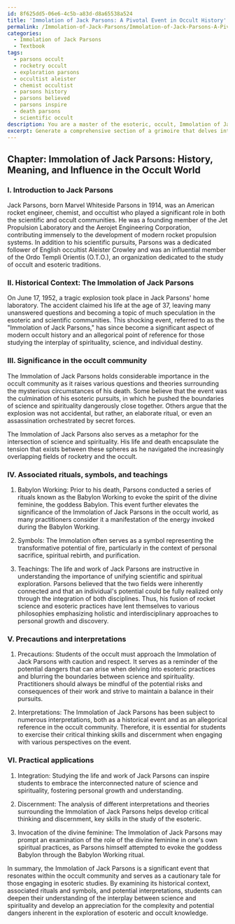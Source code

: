 ```yaml
---
id: 8f625dd5-06e6-4c5b-a83d-d8a65538a524
title: 'Immolation of Jack Parsons: A Pivotal Event in Occult History'
permalink: /Immolation-of-Jack-Parsons/Immolation-of-Jack-Parsons-A-Pivotal-Event-in-Occult-History/
categories:
  - Immolation of Jack Parsons
  - Textbook
tags:
  - parsons occult
  - rocketry occult
  - exploration parsons
  - occultist aleister
  - chemist occultist
  - parsons history
  - parsons believed
  - parsons inspire
  - death parsons
  - scientific occult
description: You are a master of the esoteric, occult, Immolation of Jack Parsons and education, you have written many textbooks on the subject in ways that provide students with rich and deep understanding of the subject. You are being asked to write textbook-like sections on a topic and you do it with full context, explainability, and reliability in accuracy to the true facts of the topic at hand, in a textbook style that a student would easily be able to learn from, in a rich, engaging, and contextual way. Always include relevant context (such as formulas and history), related concepts, and in a way that someone can gain deep insights from.
excerpt: Generate a comprehensive section of a grimoire that delves into the Immolation of Jack Parsons, exploring its historical context, significance in the occult community, and any associated rituals, symbols, or teachings. Include any precautions, interpretations, and practical applications that a student of the occult should be aware of to develop a deep understanding of this event and its implications for their esoteric studies.
---
```

## Chapter: Immolation of Jack Parsons: History, Meaning, and Influence in the Occult World

### I. Introduction to Jack Parsons

Jack Parsons, born Marvel Whiteside Parsons in 1914, was an American rocket engineer, chemist, and occultist who played a significant role in both the scientific and occult communities. He was a founding member of the Jet Propulsion Laboratory and the Aerojet Engineering Corporation, contributing immensely to the development of modern rocket propulsion systems. In addition to his scientific pursuits, Parsons was a dedicated follower of English occultist Aleister Crowley and was an influential member of the Ordo Templi Orientis (O.T.O.), an organization dedicated to the study of occult and esoteric traditions.

### II. Historical Context: The Immolation of Jack Parsons

On June 17, 1952, a tragic explosion took place in Jack Parsons' home laboratory. The accident claimed his life at the age of 37, leaving many unanswered questions and becoming a topic of much speculation in the esoteric and scientific communities. This shocking event, referred to as the "Immolation of Jack Parsons," has since become a significant aspect of modern occult history and an allegorical point of reference for those studying the interplay of spirituality, science, and individual destiny.

### III. Significance in the occult community

The Immolation of Jack Parsons holds considerable importance in the occult community as it raises various questions and theories surrounding the mysterious circumstances of his death. Some believe that the event was the culmination of his esoteric pursuits, in which he pushed the boundaries of science and spirituality dangerously close together. Others argue that the explosion was not accidental, but rather, an elaborate ritual, or even an assassination orchestrated by secret forces.

The Immolation of Jack Parsons also serves as a metaphor for the intersection of science and spirituality. His life and death encapsulate the tension that exists between these spheres as he navigated the increasingly overlapping fields of rocketry and the occult.

### IV. Associated rituals, symbols, and teachings

1. Babylon Working: Prior to his death, Parsons conducted a series of rituals known as the Babylon Working to evoke the spirit of the divine feminine, the goddess Babylon. This event further elevates the significance of the Immolation of Jack Parsons in the occult world, as many practitioners consider it a manifestation of the energy invoked during the Babylon Working.

2. Symbols: The Immolation often serves as a symbol representing the transformative potential of fire, particularly in the context of personal sacrifice, spiritual rebirth, and purification.

3. Teachings: The life and work of Jack Parsons are instructive in understanding the importance of unifying scientific and spiritual exploration. Parsons believed that the two fields were inherently connected and that an individual's potential could be fully realized only through the integration of both disciplines. Thus, his fusion of rocket science and esoteric practices have lent themselves to various philosophies emphasizing holistic and interdisciplinary approaches to personal growth and discovery.

### V. Precautions and interpretations

1. Precautions: Students of the occult must approach the Immolation of Jack Parsons with caution and respect. It serves as a reminder of the potential dangers that can arise when delving into esoteric practices and blurring the boundaries between science and spirituality. Practitioners should always be mindful of the potential risks and consequences of their work and strive to maintain a balance in their pursuits.

2. Interpretations: The Immolation of Jack Parsons has been subject to numerous interpretations, both as a historical event and as an allegorical reference in the occult community. Therefore, it is essential for students to exercise their critical thinking skills and discernment when engaging with various perspectives on the event.

### VI. Practical applications

1. Integration: Studying the life and work of Jack Parsons can inspire students to embrace the interconnected nature of science and spirituality, fostering personal growth and understanding.

2. Discernment: The analysis of different interpretations and theories surrounding the Immolation of Jack Parsons helps develop critical thinking and discernment, key skills in the study of the esoteric.

3. Invocation of the divine feminine: The Immolation of Jack Parsons may prompt an examination of the role of the divine feminine in one's own spiritual practices, as Parsons himself attempted to evoke the goddess Babylon through the Babylon Working ritual.

In summary, the Immolation of Jack Parsons is a significant event that resonates within the occult community and serves as a cautionary tale for those engaging in esoteric studies. By examining its historical context, associated rituals and symbols, and potential interpretations, students can deepen their understanding of the interplay between science and spirituality and develop an appreciation for the complexity and potential dangers inherent in the exploration of esoteric and occult knowledge.
